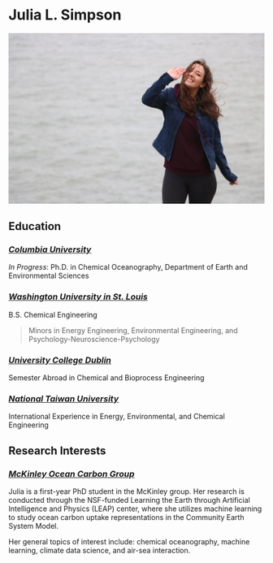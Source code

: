 <!-- Create a Dummy Resume Repository

Use JupyterLab to launch a terminal and use the terminal to do the following tasks:

Create a new directory called resume within your home directory
Create an empty file within this directory called Readme.md
Now use JupyterLab to edit the file:

Navigate to the directory in the file browser
Open Readme.md in the text editor
Open Readme.md in in Markdown Preview 
Arrange these files side-by-side so you can see your document rendered
Edit the file in the editor. Add the following information:
Top level heading with your name
An image. It can be a photo of you or, if you prefer, a photo of your spirit animal.
Secondary heading entitled “Education”
A list of schools you attended, hyperlinked to the websites of those insitutions
Save the file -->

# Julia L. Simpson

![JuliaPhoto](JuliaPhoto.png) <!-- Question: why does this not work with resume/JuliaPhoto.png? -->

## Education
### [*Columbia University*](https://www.columbia.edu)
*In Progress*: Ph.D. in Chemical Oceanography, Department of Earth and Environmental Sciences

### [*Washington University in St. Louis*](https://wustl.edu) <!--To create a link, enclose the link text in brackets (e.g., [Duck Duck Go]) and then follow it immediately with the URL in parentheses (e.g., (https://duckduckgo.com)).-->
B.S. Chemical Engineering
> Minors in Energy Engineering, Environmental Engineering, and Psychology-Neuroscience-Psychology

### [*University College Dublin*](https://www.ucd.ie)
Semester Abroad in Chemical and Bioprocess Engineering

### [*National Taiwan University*](https://www.ntu.edu.tw/english/)
International Experience in Energy, Environmental, and Chemical Engineering

<!--Now go back to the terminal and do the following:

Initialize a new git repository in the resume directory: git init (after cd resume and ls to be sure in resume directory)
Add the Readme.md file to the repository: git add 
Create a new commit with a commit message: git commit GOT ERROR, had to write it config --global user.name "jls2391@columbia.edu" then just added test commit one to new screen, escape shift Z shift Z to exit
Check the git log to see your commit history : git log, confirm worked, test commit one there--> 

<!--
Go to GitHub and create a new public repository entitled resume
Push your local resume repository to GitHub following the instructions.
View your online resume at http://github.com/<your github username>/resume
Finally, go back to the editor and add a new subsection called “Research Interests” to your Readme.md file. Update your local git repository and push your changes to GitHub. Verify that the remote repository is updated.

To “hand in” this part of the assignment, put a link to it in the Readme.md file in the next part. -->
## Research Interests
### [*McKinley Ocean Carbon Group*](https://galenmckinley.github.io)
Julia is a first-year PhD student in the McKinley group. Her research is conducted through the NSF-funded Learning the Earth through Artificial Intelligence and Physics (LEAP) center, where she utilizes machine learning to study ocean carbon uptake representations in the Community Earth System Model.

Her general topics of interest include: chemical oceanography, machine learning, climate data science, and air-sea interaction.

<!--Create your Assignments Repository

Now that you know how to create a git repository, you should create your assignments repository.

Create a new directory called rces-assignments in your home directory.
Create a Readme.md markdown file that contains your name and a link to your “resume” repo.
Initialize a new git repository
Add the file and make your first commit
Create a new private repository on GitHub called rces-assignments. (Call it exactly like that. Do not vary the spelling, capitalization, or punctuation.)
Push your rces-assignments repository to GitHub
On GitHub, go to “settings” -> “collaborators” and add tjcrone and cjuang.
Push new commits to this repository whenever you are ready to hand in your assignments
git remote add origin https://github.com/juliasimpson97/resume.git
git branch -M main
git push -u origin main 
git remote set-url origin git@github.com:juliasimpson97/resume.git then git remote -v